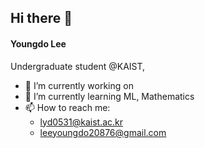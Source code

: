 ## Hi there 👋
#### Youngdo Lee

Undergraduate student @KAIST, 


- 🔭 I’m currently working on 
- 🌱 I’m currently learning ML, Mathematics 
- 📫 How to reach me: 
    - lyd0531@kaist.ac.kr
    - leeyoungdo20876@gmail.com

